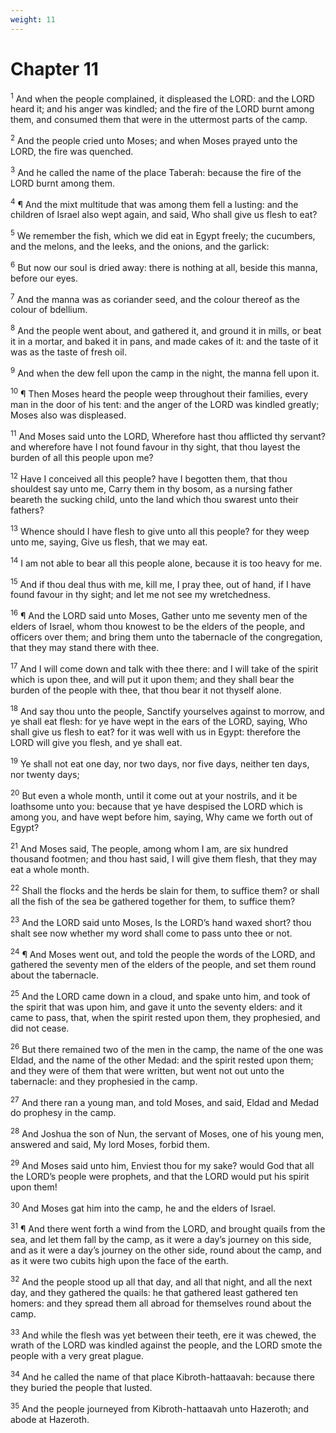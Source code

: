 ```yaml
---
weight: 11
---
```


# Chapter 11

<sup>1</sup> And when the people complained, it displeased the LORD: and the LORD heard it; and his anger was kindled; and the fire of the LORD burnt among them, and consumed them that were in the uttermost parts of the camp. 

<sup>2</sup> And the people cried unto Moses; and when Moses prayed unto the LORD, the fire was quenched. 

<sup>3</sup> And he called the name of the place Taberah: because the fire of the LORD burnt among them. 

<sup>4</sup> ¶ And the mixt multitude that was among them fell a lusting: and the children of Israel also wept again, and said, Who shall give us flesh to eat? 

<sup>5</sup> We remember the fish, which we did eat in Egypt freely; the cucumbers, and the melons, and the leeks, and the onions, and the garlick: 

<sup>6</sup> But now our soul is dried away: there is nothing at all, beside this manna, before our eyes. 

<sup>7</sup> And the manna was as coriander seed, and the colour thereof as the colour of bdellium. 

<sup>8</sup> And the people went about, and gathered it, and ground it in mills, or beat it in a mortar, and baked it in pans, and made cakes of it: and the taste of it was as the taste of fresh oil. 

<sup>9</sup> And when the dew fell upon the camp in the night, the manna fell upon it. 

<sup>10</sup> ¶ Then Moses heard the people weep throughout their families, every man in the door of his tent: and the anger of the LORD was kindled greatly; Moses also was displeased. 

<sup>11</sup> And Moses said unto the LORD, Wherefore hast thou afflicted thy servant? and wherefore have I not found favour in thy sight, that thou layest the burden of all this people upon me? 

<sup>12</sup> Have I conceived all this people? have I begotten them, that thou shouldest say unto me, Carry them in thy bosom, as a nursing father beareth the sucking child, unto the land which thou swarest unto their fathers? 

<sup>13</sup> Whence should I have flesh to give unto all this people? for they weep unto me, saying, Give us flesh, that we may eat. 

<sup>14</sup> I am not able to bear all this people alone, because it is too heavy for me. 

<sup>15</sup> And if thou deal thus with me, kill me, I pray thee, out of hand, if I have found favour in thy sight; and let me not see my wretchedness. 

<sup>16</sup> ¶ And the LORD said unto Moses, Gather unto me seventy men of the elders of Israel, whom thou knowest to be the elders of the people, and officers over them; and bring them unto the tabernacle of the congregation, that they may stand there with thee. 

<sup>17</sup> And I will come down and talk with thee there: and I will take of the spirit which is upon thee, and will put it upon them; and they shall bear the burden of the people with thee, that thou bear it not thyself alone. 

<sup>18</sup> And say thou unto the people, Sanctify yourselves against to morrow, and ye shall eat flesh: for ye have wept in the ears of the LORD, saying, Who shall give us flesh to eat? for it was well with us in Egypt: therefore the LORD will give you flesh, and ye shall eat. 

<sup>19</sup> Ye shall not eat one day, nor two days, nor five days, neither ten days, nor twenty days; 

<sup>20</sup> But even a whole month, until it come out at your nostrils, and it be loathsome unto you: because that ye have despised the LORD which is among you, and have wept before him, saying, Why came we forth out of Egypt? 

<sup>21</sup> And Moses said, The people, among whom I am, are six hundred thousand footmen; and thou hast said, I will give them flesh, that they may eat a whole month. 

<sup>22</sup> Shall the flocks and the herds be slain for them, to suffice them? or shall all the fish of the sea be gathered together for them, to suffice them? 

<sup>23</sup> And the LORD said unto Moses, Is the LORD’s hand waxed short? thou shalt see now whether my word shall come to pass unto thee or not. 

<sup>24</sup> ¶ And Moses went out, and told the people the words of the LORD, and gathered the seventy men of the elders of the people, and set them round about the tabernacle. 

<sup>25</sup> And the LORD came down in a cloud, and spake unto him, and took of the spirit that was upon him, and gave it unto the seventy elders: and it came to pass, that, when the spirit rested upon them, they prophesied, and did not cease. 

<sup>26</sup> But there remained two of the men in the camp, the name of the one was Eldad, and the name of the other Medad: and the spirit rested upon them; and they were of them that were written, but went not out unto the tabernacle: and they prophesied in the camp. 

<sup>27</sup> And there ran a young man, and told Moses, and said, Eldad and Medad do prophesy in the camp. 

<sup>28</sup> And Joshua the son of Nun, the servant of Moses, one of his young men, answered and said, My lord Moses, forbid them. 

<sup>29</sup> And Moses said unto him, Enviest thou for my sake? would God that all the LORD’s people were prophets, and that the LORD would put his spirit upon them! 

<sup>30</sup> And Moses gat him into the camp, he and the elders of Israel. 

<sup>31</sup> ¶ And there went forth a wind from the LORD, and brought quails from the sea, and let them fall by the camp, as it were a day’s journey on this side, and as it were a day’s journey on the other side, round about the camp, and as it were two cubits high upon the face of the earth. 

<sup>32</sup> And the people stood up all that day, and all that night, and all the next day, and they gathered the quails: he that gathered least gathered ten homers: and they spread them all abroad for themselves round about the camp. 

<sup>33</sup> And while the flesh was yet between their teeth, ere it was chewed, the wrath of the LORD was kindled against the people, and the LORD smote the people with a very great plague. 

<sup>34</sup> And he called the name of that place Kibroth-hattaavah: because there they buried the people that lusted. 

<sup>35</sup> And the people journeyed from Kibroth-hattaavah unto Hazeroth; and abode at Hazeroth. 


